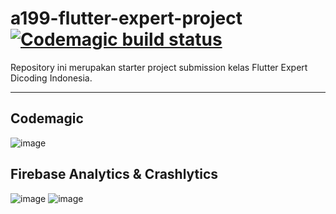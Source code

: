 # a199-flutter-expert-project [![Codemagic build status](https://api.codemagic.io/apps/6384daae8d8ede443c53279c/6384daae8d8ede443c53279b/status_badge.svg)](https://codemagic.io/apps/6384daae8d8ede443c53279c/6384daae8d8ede443c53279b/latest_build)

Repository ini merupakan starter project submission kelas Flutter Expert Dicoding Indonesia.

---

## Codemagic
![image](https://user-images.githubusercontent.com/85500151/207071072-24b51e5a-b383-49e4-9c66-77121c8c8677.png)

## Firebase Analytics & Crashlytics

![image](https://user-images.githubusercontent.com/85500151/207069544-c45913e3-9740-44a1-b8a5-77881e7d4d70.png)
![image](https://user-images.githubusercontent.com/85500151/207069715-d11c111a-361d-4cc6-9f16-df35625e9698.png)
